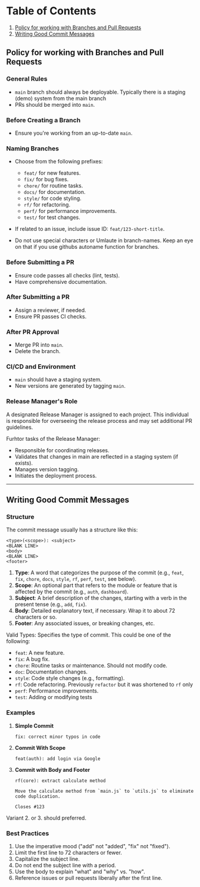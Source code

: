 # Table of Contents
1. [Policy for working with Branches and Pull Requests](#policy-for-working-with-branches-and-pull-requests)
2. [Writing Good Commit Messages](#writing-good-commit-messages)

## Policy for working with Branches and Pull Requests

### General Rules

- `main` branch should always be deployable. Typically there is a staging (demo) system from the main branch
- PRs should be merged into `main`.

### Before Creating a Branch

- Ensure you're working from an up-to-date `main`.

### Naming Branches

- Choose from the following prefixes:
  - `feat/` for new features.
  - `fix/` for bug fixes.
  - `chore/` for routine tasks.
  - `docs/` for documentation.
  - `style/` for code styling.
  - `rf/` for refactoring.
  - `perf/` for performance improvements.
  - `test/` for test changes.
  
- If related to an issue, include issue ID: `feat/123-short-title`.
- Do not use special characters or Umlaute in branch-names. Keep an eye on that if you use githubs autoname function for branches. 

### Before Submitting a PR

- Ensure code passes all checks (lint, tests).
- Have comprehensive documentation.
  
### After Submitting a PR

- Assign a reviewer, if needed.
- Ensure PR passes CI checks.

### After PR Approval

- Merge PR into `main`.
- Delete the branch.

### CI/CD and Environment

- `main` should have a staging system.
- New versions are generated by tagging `main`.

### Release Manager's Role

A designated Release Manager is assigned to each project. This individual is responsible for overseeing the release process and may set additional PR guidelines.

Furhtor tasks of the Release Manager:
- Responsible for coordinating releases.
- Validates that changes in main are reflected in a staging system (if exists).
- Manages version tagging.
- Initiates the deployment process.

--- 
## Writing Good Commit Messages

### Structure

The commit message usually has a structure like this:

```
<type>(<scope>): <subject>
<BLANK LINE>
<body>
<BLANK LINE>
<footer>
```

1. **Type**: A word that categorizes the purpose of the commit (e.g., `feat`, `fix`, `chore`, `docs`, `style`, `rf`, `perf`, `test`, see below). 
2. **Scope**: An optional part that refers to the module or feature that is affected by the commit (e.g., `auth`, `dashboard`).
3. **Subject**: A brief description of the changes, starting with a verb in the present tense (e.g., `add`, `fix`).
4. **Body**: Detailed explanatory text, if necessary. Wrap it to about 72 characters or so.
5. **Footer**: Any associated issues, or breaking changes, etc.

Valid Types:
Specifies the type of commit. This could be one of the following:
  - `feat`: A new feature.
  - `fix`: A bug fix.
  - `chore`: Routine tasks or maintenance. Should not modify code. 
  - `doc`: Documentation changes.
  - `style`: Code style changes (e.g., formatting).
  - `rf`: Code refactoring. Previously `refactor` but it was shortened to `rf` only
  - `perf`: Performance improvements.
  - `test`: Adding or modifying tests

### Examples

1. **Simple Commit**  
    ``` 
    fix: correct minor typos in code
    ```

2. **Commit With Scope**
    ```
    feat(auth): add login via Google
    ```

3. **Commit with Body and Footer**
    ```
    rf(core): extract calculate method
    
    Move the calculate method from `main.js` to `utils.js` to eliminate code duplication.
    
    Closes #123
    ```

Variant 2. or 3. should preferred.
  
### Best Practices

1. Use the imperative mood ("add" not "added", "fix" not "fixed").
2. Limit the first line to 72 characters or fewer.
3. Capitalize the subject line.
4. Do not end the subject line with a period.
5. Use the body to explain "what" and "why" vs. "how".
6. Reference issues or pull requests liberally after the first line.
